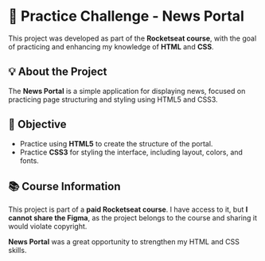 # 📰 Practice Challenge - News Portal

This project was developed as part of the **Rocketseat course**, with the goal of practicing and enhancing my knowledge of **HTML** and **CSS**.

## **💡 About the Project**
The **News Portal** is a simple application for displaying news, focused on practicing page structuring and styling using HTML5 and CSS3.

## **🚀 Objective**
- Practice using **HTML5** to create the structure of the portal.
- Practice **CSS3** for styling the interface, including layout, colors, and fonts.

## **📚 Course Information**
This project is part of a **paid Rocketseat course**. I have access to it, but **I cannot share the Figma**, as the project belongs to the course and sharing it would violate copyright.

**News Portal** was a great opportunity to strengthen my HTML and CSS skills.
